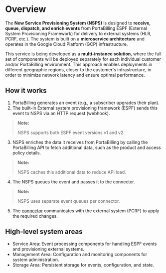 # Overview

The **New Service Provisioning System (NSPS)** is designed to **receive, queue, dispatch, and enrich events** from PortaBilling ESPF (External System Provisioning Framework) for delivery to external systems (HLR, PCRF, etc.). The system is built on a **microservice architecture** and operates in the Google Cloud Platform (GCP) infrastructure.

This service is being developed as a **multi-instance solution**, where the full set of components will be deployed separately for each individual customer and/or PortaBilling environment. This approach enables deployments in different geographic regions, closer to the customer's infrastructure, in order to minimize network latency and ensure optimal performance.

## How it works

1. PortaBilling generates an event (e.g., a subscriber upgrades their plan).
2. The built-in External system provisioning framework (ESPF) sends this event to NSPS via an HTTP request (webhook).
> **Note:**
>
> NSPS supports both ESPF event versions v1 and v2.
3. NSPS enriches the data it receives from PortaBilling by calling the PortaBilling API to fetch additional data, such as the product and access policy details.
> **Note:**
>
> NSPS caches this additional data to reduce API load.
4. The NSPS queues the event and passes it to the connector.
> **Note:**
>
> NSPS uses separate event queues per connector.
5. The [connector][connector] communicates with the external system (PCRF) to apply the required changes.

## High-level system areas

- Service Area: Event processing components for handling ESPF events and provisioning external systems.
- Management Area: Configuration and monitoring components for system administration.
- Storage Area: Persistent storage for events, configuration, and state.

<!-- References -->
[connector]: ../connector/overview.md